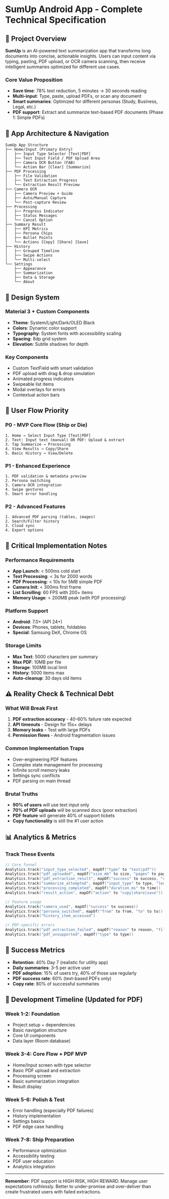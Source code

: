 # SumUp Android App - Complete Technical Specification

## 🎯 Project Overview

**SumUp** is an AI-powered text summarization app that transforms long documents into concise, actionable insights. Users can input content via typing, pasting, PDF upload, or OCR camera scanning, then receive intelligent summaries optimized for different use cases.

### Core Value Proposition
- **Save time**: 78% text reduction, 5 minutes → 30 seconds reading
- **Multi-input**: Type, paste, upload PDFs, or scan any document
- **Smart summaries**: Optimized for different personas (Study, Business, Legal, etc.)
- **PDF support**: Extract and summarize text-based PDF documents (Phase 1: Simple PDFs)

## 📱 App Architecture & Navigation

```
SumUp App Structure
├── Home/Input (Primary Entry)
│   ├── Input Type Selector [Text|PDF]
│   ├── Text Input Field / PDF Upload Area
│   ├── Camera OCR Button (FAB)
│   └── Action Bar [Clear] [Summarize]
├── PDF Processing
│   ├── File Validation
│   ├── Text Extraction Progress
│   └── Extraction Result Preview
├── Camera OCR
│   ├── Camera Preview + Guide
│   ├── Auto/Manual Capture
│   └── Post-capture Review
├── Processing
│   ├── Progress Indicator
│   ├── Status Messages
│   └── Cancel Option
├── Summary Result
│   ├── KPI Metrics
│   ├── Persona Chips
│   ├── Bullet Points
│   └── Actions [Copy] [Share] [Save]
├── History
│   ├── Grouped Timeline
│   ├── Swipe Actions
│   └── Multi-select
└── Settings
    ├── Appearance
    ├── Summarization
    ├── Data & Storage
    └── About
```
## 🎨 Design System

### Material 3 + Custom Components
- **Theme**: System/Light/Dark/OLED Black
- **Colors**: Dynamic color support
- **Typography**: System fonts with accessibility scaling
- **Spacing**: 8dp grid system
- **Elevation**: Subtle shadows for depth

### Key Components
- Custom TextField with smart validation
- PDF upload with drag & drop simulation
- Animated progress indicators
- Swipeable list items
- Modal overlays for errors
- Contextual action bars

## 🔄 User Flow Priority

### P0 - MVP Core Flow (Ship or Die)
```
1. Home → Select Input Type [Text|PDF]
2. Text: Input text (manual) OR PDF: Upload & extract
3. Tap Summarize → Processing
4. View Results → Copy/Share
5. Basic History → View/Delete
```

### P1 - Enhanced Experience
```
1. PDF validation & metadata preview
2. Persona switching
3. Camera OCR integration
4. Swipe gestures
5. Smart error handling
```

### P2 - Advanced Features
```
1. Advanced PDF parsing (tables, images)
2. Search/Filter history
3. Cloud sync
4. Export options
```

## 🚨 Critical Implementation Notes

### Performance Requirements
- **App Launch**: < 500ms cold start
- **Text Processing**: < 3s for 2000 words
- **PDF Processing**: < 10s for 5MB simple PDF
- **Camera Init**: < 300ms first frame
- **List Scrolling**: 60 FPS with 200+ items
- **Memory Usage**: < 200MB peak (with PDF processing)

### Platform Support
- **Android**: 7.0+ (API 24+)
- **Devices**: Phones, tablets, foldables
- **Special**: Samsung DeX, Chrome OS

### Storage Limits
- **Max Text**: 5000 characters per summary
- **Max PDF**: 10MB per file
- **Storage**: 100MB local limit
- **History**: 5000 items max
- **Auto-cleanup**: 30 days old items

## ⚠️ Reality Check & Technical Debt

### What Will Break First
1. **PDF extraction accuracy** - 40-60% failure rate expected
2. **API timeouts** - Design for 15s+ delays
3. **Memory leaks** - Test with large PDFs
4. **Permission flows** - Android fragmentation issues
### Common Implementation Traps
- Over-engineering PDF features
- Complex state management for processing
- Infinite scroll memory leaks
- Settings sync conflicts
- PDF parsing on main thread

### Brutal Truths
- **90% of users** will use text input only
- **70% of PDF uploads** will be scanned docs (poor extraction)
- **PDF feature** will generate 40% of support tickets
- **Copy functionality** is still the #1 user action

## 📊 Analytics & Metrics

### Track These Events
```kotlin
// Core funnel
Analytics.track("input_type_selected", mapOf("type" to "text|pdf"))
Analytics.track("pdf_uploaded", mapOf("size_mb" to size, "pages" to pages))
Analytics.track("pdf_extraction_result", mapOf("success" to success, "confidence" to confidence))
Analytics.track("summarize_attempted", mapOf("input_type" to type, "length" to length))
Analytics.track("processing_completed", mapOf("duration_ms" to time))
Analytics.track("result_action", mapOf("action" to "copy|share|save"))

// Feature usage
Analytics.track("camera_used", mapOf("success" to success))
Analytics.track("persona_switched", mapOf("from" to from, "to" to to))
Analytics.track("history_item_accessed")

// PDF-specific errors
Analytics.track("pdf_extraction_failed", mapOf("reason" to reason, "file_size" to size))
Analytics.track("pdf_unsupported", mapOf("type" to type))
```

## 🎯 Success Metrics
- **Retention**: 40% Day 7 (realistic for utility app)
- **Daily summaries**: 3-5 per active user
- **PDF adoption**: 15% of users try, 40% of those use regularly
- **PDF success rate**: 60% (text-based PDFs only)
- **Copy rate**: 80% of successful summaries

## 🚀 Development Timeline (Updated for PDF)

### Week 1-2: Foundation
- Project setup + dependencies
- Basic navigation structure
- Core UI components
- Data layer (Room database)

### Week 3-4: Core Flow + PDF MVP
- Home/Input screen with type selector
- Basic PDF upload and extraction
- Processing screen
- Basic summarization integration
- Result display

### Week 5-6: Polish & Test
- Error handling (especially PDF failures)
- History implementation
- Settings basics
- PDF edge case handling

### Week 7-8: Ship Preparation
- Performance optimization
- Accessibility testing
- PDF user education
- Analytics integration

---

**Remember**: PDF support is HIGH RISK, HIGH REWARD. Manage user expectations ruthlessly. Better to under-promise and over-deliver than create frustrated users with failed extractions.
